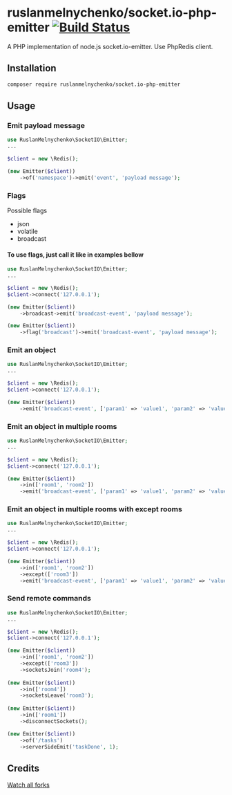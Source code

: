 # ruslanmelnychenko/socket.io-php-emitter [![Build Status](https://travis-ci.org/ruslanmelnychenko/socket.io-php-emitter.svg?branch=master)](https://travis-ci.org/ruslanmelnychenko/socket.io-php-emitter)

A PHP implementation of node.js socket.io-emitter.
Use PhpRedis client.

## Installation

```bash
composer require ruslanmelnychenko/socket.io-php-emitter
```

## Usage

### Emit payload message
```php
use RuslanMelnychenko\SocketIO\Emitter;
...

$client = new \Redis();

(new Emitter($client))
    ->of('namespace')->emit('event', 'payload message');
```

### Flags
Possible flags
* json
* volatile
* broadcast

#### To use flags, just call it like in examples bellow
```php
use RuslanMelnychenko\SocketIO\Emitter;
...

$client = new \Redis();
$client->connect('127.0.0.1');

(new Emitter($client))
    ->broadcast->emit('broadcast-event', 'payload message');

(new Emitter($client))
    ->flag('broadcast')->emit('broadcast-event', 'payload message');
```

### Emit an object
```php
use RuslanMelnychenko\SocketIO\Emitter;
...

$client = new \Redis();
$client->connect('127.0.0.1');

(new Emitter($client))
    ->emit('broadcast-event', ['param1' => 'value1', 'param2' => 'value2', ]);
```

### Emit an object in multiple rooms
```php
use RuslanMelnychenko\SocketIO\Emitter;
...

$client = new \Redis();
$client->connect('127.0.0.1');

(new Emitter($client))
    ->in(['room1', 'room2'])
    ->emit('broadcast-event', ['param1' => 'value1', 'param2' => 'value2', ]);
```

### Emit an object in multiple rooms with except rooms
```php
use RuslanMelnychenko\SocketIO\Emitter;
...

$client = new \Redis();
$client->connect('127.0.0.1');

(new Emitter($client))
    ->in(['room1', 'room2'])
    ->except(['room3'])
    ->emit('broadcast-event', ['param1' => 'value1', 'param2' => 'value2', ]);
```

### Send remote commands
```php
use RuslanMelnychenko\SocketIO\Emitter;
...

$client = new \Redis();
$client->connect('127.0.0.1');

(new Emitter($client))
    ->in(['room1', 'room2'])
    ->except(['room3'])
    ->socketsJoin('room4');
    
(new Emitter($client))
    ->in(['room4'])
    ->socketsLeave('room3');
    
(new Emitter($client))
    ->in(['room1'])
    ->disconnectSockets();

(new Emitter($client))
    ->of('/tasks')
    ->serverSideEmit('taskDone', 1);
```

## Credits

[Watch all forks](https://github.com/RuslanMelnychenko/socket.io-php-emitter/network/members)
